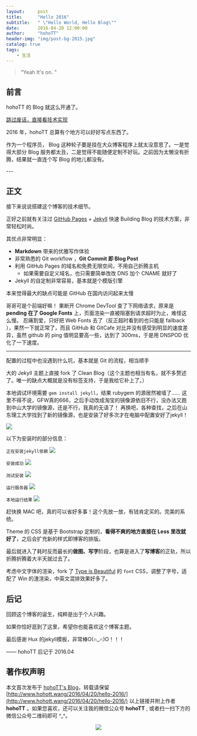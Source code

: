 ```yaml
---
layout:     post
title:      "Hello 2016"
subtitle:   " \"Hello World, Hello Blog\""
date:       2016-04-20 12:00:00
author:     "hohoTT"
header-img: "img/post-bg-2015.jpg"
catalog: true
tags:
    - 生活
---
```


> “Yeah It's on. ”


## 前言

hohoTT 的 Blog 就这么开通了。

[跳过废话，直接看技术实现 ](#build)



2016 年，hohoTT 总算有个地方可以好好写点东西了。


作为一个程序员， Blog 这种轮子要是挂在大众博客程序上就太没意思了。一是觉得大部分 Blog 服务都太丑，二是觉得不能随便定制不好玩。之前因为太懒没有折腾，结果就一直连个写 Blog 的地儿都没有。


<p id = "build"></p>
---

## 正文

接下来说说搭建这个博客的技术细节。

正好之前就有关注过 [GitHub Pages](https://pages.github.com/) + [Jekyll](http://jekyllrb.com/) 快速 Building Blog 的技术方案，非常轻松时尚。

其优点非常明显：

* **Markdown** 带来的优雅写作体验
* 非常熟悉的 Git workflow ，**Git Commit 即 Blog Post**
* 利用 GitHub Pages 的域名和免费无限空间，不用自己折腾主机
	* 如果需要自定义域名，也只需要简单改改 DNS 加个 CNAME 就好了
* Jekyll 的自定制非常容易，基本就是个模版引擎

本来觉得最大的缺点可能是 GitHub 在国内访问起来太慢

哥哥可是个前端好嘛！ 果断开 Chrome DevTool 查了下网络请求，原来是 **pending 在了 Google Fonts** 上，页面渲染一直被阻塞到请求超时为止，难怪这么慢。
忍痛割爱，只好把 Web Fonts 去了（反正超时看到的也只能是 fallback ），果然一下就正常了，而且 GitHub 和 GitCafe 对比并没有感受到明显的速度差异，虽然 github 的 ping 值明显要高一些，达到了 300ms，于是用 DNSPOD 优化了一下速度。

---

配置的过程中也没遇到什么坑，基本就是 Git 的流程，相当顺手

大的 Jekyll 主题上直接 fork 了 Clean Blog（这个主题也相当有名，就不多赘述了。唯一的缺点大概就是没有标签支持，于是我给它补上了。）

本地调试环境需要 `gem install jekyll`，结果 rubygem 的源居然被墙了……
这里不得不说，GFW真的666，之后手动改成淘宝的镜像源依旧不行，没办法又跑到中山大学的镜像源，还是不行，我真的无语了！
再换吧，各种查找，之后在山东理工大学找到了新的镜像源，也是安装了好多次才在电脑中配置安好了jekyll！

![](http://www.hohott.wang/img/404-bg.jpg)

以下为安装时的部分信息：

`正在安装jekyll依赖`
![](http://www.hohott.wang/img/install_message/installing.png)

`安装成功`
![](http://www.hohott.wang/img/install_message/install_success.png)

`测试安装`
![](http://www.hohott.wang/img/install_message/install_test.png)

`运行服务器`
![](http://www.hohott.wang/img/install_message/server_start.png)

`本地运行结果`
![](http://www.hohott.wang/img/install_message/run.png)



赶快换 MAC 吧，真的可以省好多事！这个先放一放，有钱肯定买的。完美的系统。

Theme 的 CSS 是基于 Bootstrap 定制的，**看得不爽的地方直接在 Less 里改就好了**，之后会扩充新的样式即博客的排版。

最后就进入了耗时反而最长的**做图、写字**阶段，也算是进入了**写博客**的正轨，所以折腾折腾着大半天就过去了。

考虑中文字体的渲染，fork 了 [Type is Beautiful](http://www.typeisbeautiful.com/) 的 `font` CSS，调整了字号，适配了 Win 的渣渲染，中英文混排效果好多了。

## 后记

回顾这个博客的诞生，纯粹是出于个人兴趣。

如果你恰好逛到了这里，希望你也能喜欢这个博客主题。

最后感谢 Hux 的jekyll模板，非常棒O(∩_∩)O！！！

—— hohoTT 后记于 2016.04

## 著作权声明
本文首次发布于 [hohoTT's Blog](http://www.hohott.wang/)，转载请保留 [http://www.hohott.wang/2016/04/20/hello-2016/](http://www.hohott.wang/2016/04/20/hello-2016/) 以上链接并附上作者 **hohoTT** 。如果您喜欢，还可以关注我的微信公众号 **hohoTT** , 或者扫一扫下方的微信公众号二维码即可 ^_^。
<div align="center"><img src="http://www.hohott.wang/img/WeiXinImg.jpg"/></div>


